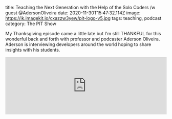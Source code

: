 title: Teaching the Next Generation with the Help of the Solo Coders /w guest @AdersonOliveira
date: 2020-11-30T15:47:32.114Z
image: https://ik.imagekit.io/cxazzw3yew/pit-logo-v5.jpg
tags: teaching, podcast
category: The PIT Show

My Thanksgiving episode came a little late but I'm still THANKFUL for this wonderful back and forth with professor and podcaster Aderson Oliveira. Aderson is interviewing developers around the world hoping to share insights with his students.

<iframe width="100%" height="180" frameborder="no" scrolling="no" seamless src="https://share.transistor.fm/e/5dfe8ae1"></iframe>
